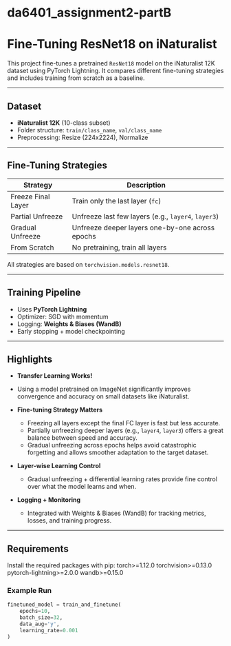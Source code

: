 # da6401_assignment2-partB
#  Fine-Tuning ResNet18 on iNaturalist

This project fine-tunes a pretrained `ResNet18` model on the iNaturalist 12K dataset using PyTorch Lightning. It compares different fine-tuning strategies and includes training from scratch as a baseline.

---

##  Dataset

- **iNaturalist 12K** (10-class subset)
- Folder structure: `train/class_name`, `val/class_name`
- Preprocessing: Resize (224x2224), Normalize

---

##  Fine-Tuning Strategies

| Strategy                    | Description                                         |
|----------------------------|-----------------------------------------------------|
| Freeze Final Layer         | Train only the last layer (`fc`)                   |
| Partial Unfreeze           | Unfreeze last few layers (e.g., `layer4`, `layer3`) |
| Gradual Unfreeze           | Unfreeze deeper layers one-by-one across epochs     |
| From Scratch               | No pretraining, train all layers                    |

All strategies are based on `torchvision.models.resnet18`.

---


## Training Pipeline

- Uses **PyTorch Lightning**
- Optimizer: SGD with momentum
- Logging: **Weights & Biases (WandB)**
- Early stopping + model checkpointing

---


## Highlights

-  **Transfer Learning Works!**
  - Using a model pretrained on ImageNet significantly improves convergence and accuracy on small datasets like iNaturalist.
  
- **Fine-tuning Strategy Matters**
  - Freezing all layers except the final FC layer is fast but less accurate.
  - Partially unfreezing deeper layers (e.g., `layer4`, `layer3`) offers a great balance between speed and accuracy.
  - Gradual unfreezing across epochs helps avoid catastrophic forgetting and allows smoother adaptation to the target dataset.

- **Layer-wise Learning Control**
  - Gradual unfreezing + differential learning rates provide fine control over what the model learns and when.

- **Logging + Monitoring**
  - Integrated with Weights & Biases (WandB) for tracking metrics, losses, and training progress.
---

## Requirements

Install the required packages with pip:
torch>=1.12.0
torchvision>=0.13.0
pytorch-lightning>=2.0.0
wandb>=0.15.0

### Example Run

```python
finetuned_model = train_and_finetune(
    epochs=10,
    batch_size=32,
    data_aug='y',
    learning_rate=0.001
)




